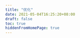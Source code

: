 ```yaml
---
title: "优化"
date: 2021-05-04T16:25:20+08:00
draft: false
toc: true
hiddenFromHomePage: true
---
```

